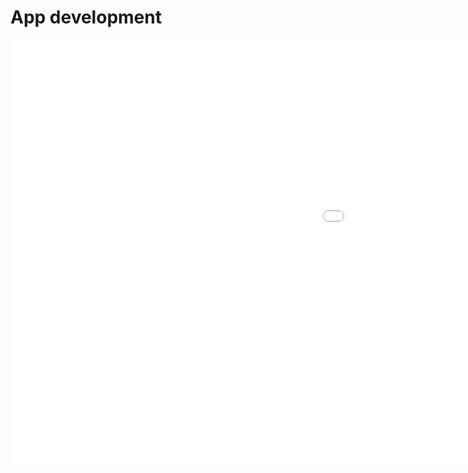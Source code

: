 App development
===

<iframe src="./VisDbstrWznm8.html" width="1600" height="680" frameborder="0" scrolling="no"></iframe>
